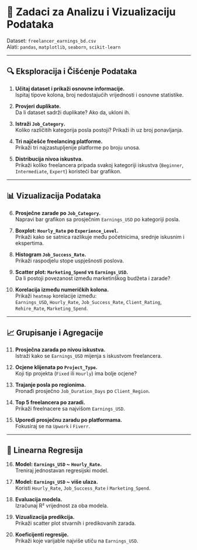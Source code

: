 # 🎯 Zadaci za Analizu i Vizualizaciju Podataka

Dataset: `freelancer_earnings_bd.csv`  
Alati: `pandas`, `matplotlib`, `seaborn`, `scikit-learn`

---

## 🔍 Eksploracija i Čišćenje Podataka

1. **Učitaj dataset i prikaži osnovne informacije.**  
   Ispitaj tipove kolona, broj nedostajućih vrijednosti i osnovne statistike.

2. **Provjeri duplikate.**  
   Da li dataset sadrži duplikate? Ako da, ukloni ih.

3. **Istraži `Job_Category`.**  
   Koliko različitih kategorija posla postoji? Prikaži ih uz broj ponavljanja.

4. **Tri najčešće freelancing platforme.**  
   Prikaži tri najzastupljenije platforme po broju unosa.

5. **Distribucija nivoa iskustva.**  
   Prikaži koliko freelancera pripada svakoj kategoriji iskustva (`Beginner`, `Intermediate`, `Expert`) koristeći bar grafikon.

---

## 📊 Vizualizacija Podataka

6. **Prosječne zarade po `Job_Category`.**  
   Napravi bar grafikon sa prosječnim `Earnings_USD` po kategoriji posla.

7. **Boxplot: `Hourly_Rate` po `Experience_Level`.**  
   Prikaži kako se satnica razlikuje među početnicima, srednje iskusnim i ekspertima.

8. **Histogram `Job_Success_Rate`.**  
   Prikaži raspodjelu stope uspješnosti poslova.

9. **Scatter plot: `Marketing_Spend` vs `Earnings_USD`.**  
   Da li postoji povezanost između marketinškog budžeta i zarade?

10. **Korelacija između numeričkih kolona.**  
    Prikaži `heatmap` korelacije između:  
    `Earnings_USD`, `Hourly_Rate`, `Job_Success_Rate`, `Client_Rating`, `Rehire_Rate`, `Marketing_Spend`.

---

## 📈 Grupisanje i Agregacije

11. **Prosječna zarada po nivou iskustva.**  
    Istraži kako se `Earnings_USD` mijenja s iskustvom freelancera.

12. **Ocjene klijenata po `Project_Type`.**  
    Koji tip projekta (`Fixed` ili `Hourly`) ima bolje ocjene?

13. **Trajanje posla po regionima.**  
    Pronađi prosječno `Job_Duration_Days` po `Client_Region`.

14. **Top 5 freelancera po zaradi.**  
    Prikaži freelnacere sa najvišom `Earnings_USD`.

15. **Uporedi prosječnu zaradu po platformama.**  
    Fokusiraj se na `Upwork` i `Fiverr`.

---

## 🤖 Linearna Regresija

16. **Model: `Earnings_USD` ~ `Hourly_Rate`.**  
    Treniraj jednostavan regresijski model.

17. **Model: `Earnings_USD` ~ više ulaza.**  
    Koristi `Hourly_Rate`, `Job_Success_Rate` i `Marketing_Spend`.

18. **Evaluacija modela.**  
    Izračunaj R² vrijednost za oba modela.

19. **Vizualizacija predikcija.**  
    Prikaži scatter plot stvarnih i predikovanih zarada.

20. **Koeficijenti regresije.**  
    Prikaži koje varijable najviše utiču na `Earnings_USD`.